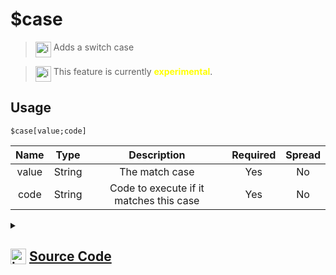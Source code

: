 # $case
> <img align="top" src="https://upload.wikimedia.org/wikipedia/commons/thumb/e/e4/Infobox_info_icon.svg/160px-Infobox_info_icon.svg.png?20150409153300" alt="image" width="25" height="auto"> Adds a switch case

> <img align="top" src="https://upload.wikimedia.org/wikipedia/commons/thumb/1/17/Warning.svg/156px-Warning.svg.png" alt="image" width="25" height="auto"> This feature is currently <span style="color:yellow"><strong>experimental</strong></span>.

## Usage
```
$case[value;code]
```
| Name | Type | Description | Required | Spread
| :---: | :---: | :---: | :---: | :---: |
value | String | The match case | Yes | No
code | String | Code to execute if it matches this case | Yes | No
<details>
<summary>
    
## <img align="top" src="https://cdn4.iconfinder.com/data/icons/iconsimple-logotypes/512/github-512.png" alt="image" width="25" height="auto">  [Source Code](https://github.com/tryforge/ForgeScript-V2/blob/main/src/native/case.ts)
    
</summary>
    
```ts
import { ArgType, NativeFunction, Return } from "../structures"

export default new NativeFunction({
    name: "$case",
    version: "1.0.3",
    description: "Adds a switch case",
    brackets: true,
    experimental: true,
    unwrap: true,
    args: [
        {
            name: "value",
            description: "The match case",
            rest: false,
            required: true,
            type: ArgType.String,
        },
        {
            name: "code",
            description: "Code to execute if it matches this case",
            rest: false,
            required: true,
            type: ArgType.String,
        },
    ],
    execute(_, [, code]) {
        return this.success(code)
    },
})

```
    
</details>